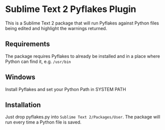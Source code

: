 Sublime Text 2 Pyflakes Plugin
==============================
This is a Sublime Text 2 package that will run Pyflakes against Python files being edited and highlight the warnings returned.

Requirements
------------

The package requires Pyflakes to already be installed and in a place where Python can find it, e.g. ```/usr/bin```

## Windows

Install Pyflakes and set your Python Path in SYSTEM PATH


Installation
------------
Just drop pyflakes.py into ```Sublime Text 2/Packages/User```. The package will run every time a Python file is saved.

